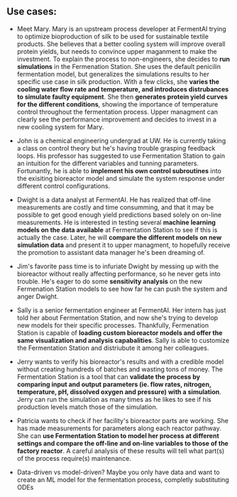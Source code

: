 ## Use cases:

- Meet Mary. Mary is an upstream process developer at FermentAI trying to optimize bioproduction of silk to be used for sustainable textile products. She believes that a better cooling system will improve overall protein yields, but needs to convince upper maganment to make the investment. To explain the process to non-engineers, she decides to __run simulations__ in the Fermenation Station. She uses the default penicilin fermentation model, but generalizes the simulations results to her specific use case in silk production. With a few clicks, she __varies the cooling water flow rate and temperature, and introduces distrubances to simulate faulty equipment__. She then __generates protein yield curves for the different conditions__, showing the importance of temperature control throughout the fermentation process. Upper managment can clearly see the performance improvement and decides to invest in a new cooling system for Mary.

- John is a chemical engineering undergrad at UW. He is currently taking a class on control theory but he's having trouble grasping feedback loops. His professor has suggested to use Fermentation Station to gain an intuition for the different variables and tunning parameters. Fortunantly, he is able to __implement his own control subroutines__ into the exisiting bioreactor model and simulate the system response under different control configurations.

- Dwight is a data analyst at FermentAI. He has realized that off-line measurements are costly and time consumming, and that it may be possible to get good enough yield predictions based solely on on-line measurements. He is interested in testing several __machine learning models on the data available__ at Fermentation Station to see if this is actually the case. Later, he will __compare the different models on new simulation data__ and present it to upper managment, to hopefully receive the promotion to assistant data manager he's been dreaming of. 

- Jim's favorite pass time is to infuriate Dwight by messing up with the bioreactor without really affecting performance, so he never gets into trouble. He's eager to do some __sensitivity analysis__ on the new Fermenation Station models to see how far he can push the system and anger Dwight.

- Sally is a senior fermentation engineer at FermentAI. Her intern has just told her about Fermentation Station, and now she's trying to develop new models for their specific processes. Thankfully, Fermenation Station is capable of __loading custom bioreactor models and offer the same visualization and analysis capabalities__. Sally is able to customize the Fermentation Station and distriubute it among her colleagues.

- Jerry wants to verify his bioreactor's results and with a credible model without creating hundreds of batches and wasting tons of money. The Fermentation Station is a tool that can __validate the process by comparing input and output parameters (ie. flow rates, nitrogen, temperature, pH, dissolved oxygen and pressure) with a simulation__. Jerry can run the simulation as many times as he likes to see if his production levels match those of the simulation.

- Patricia wants to check if her facility's bioreactor parts are working. She has made measurements for parameters along each reactor pathway. She can __use Fermentation Station to model her process at different settings and compare the off-line and on-line variables to those of the factory reactor__. A careful analysis of these results will tell what part(s) of the process require(s) maintenance.

- Data-driven vs model-driven? Maybe you only have data and want to create an ML model for the fermentation process, completly substituting ODEs
